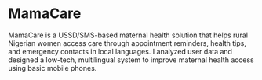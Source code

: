 # MamaCare
MamaCare is a USSD/SMS-based maternal health solution that helps rural Nigerian women access care through appointment reminders, health tips, and emergency contacts in local languages. I analyzed user data and designed a low-tech, multilingual system to improve maternal health access using basic mobile phones.
